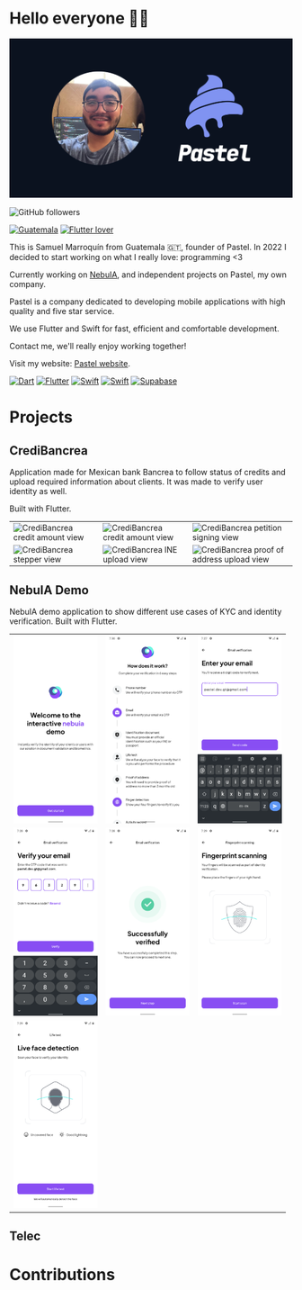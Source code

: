 # Hello everyone 🙌🏻

![Samuel Marroquín](images/pastel-cover.png)

![GitHub followers](https://img.shields.io/github/followers/pastelcode?style=social)

[![Guatemala](https://img.shields.io/badge/-Guatemala-lightgrey?color=blue&style=for-the-badge)]()
[![Flutter lover](https://img.shields.io/badge/-Flutter%20lover-red?color=d90429&style=for-the-badge)]()

This is Samuel Marroquín from Guatemala 🇬🇹, founder of Pastel. In 2022 I decided to start working on what I really love: programming <3

Currently working on [NebuIA](https://nebuia.com/), and independent projects on Pastel, my own company.

Pastel is a company dedicated to developing mobile applications with high quality and five star service.

We use Flutter and Swift for fast, efficient and comfortable development.

Contact me, we'll really enjoy working together!

Visit my website: [Pastel website](https://www.pastelcode.dev/).

[![Dart](https://img.shields.io/badge/-dart-green?color=255897&logo=dart&logoColor=white&style=for-the-badge)]()
[![Flutter](https://img.shields.io/badge/-Flutter-blue?color=7CC7F4&logo=flutter&logoColor=black&style=for-the-badge)]()
[![Swift](https://img.shields.io/badge/-swift-orange?color=EB4E38&logo=swift&logoColor=white&style=for-the-badge)]()
[![Swift](https://img.shields.io/badge/-swiftui-blue?color=2E6BF4&logo=swift&logoColor=white&style=for-the-badge)]()
[![Supabase](https://img.shields.io/badge/-supabase-black?color=5CB07F&logo=supabase&logoColor=white&style=for-the-badge)]()

# Projects

## CrediBancrea

Application made for Mexican bank Bancrea to follow status of credits and upload required information about clients. It was made to verify user identity as well.

Built with Flutter.

<table style="width: 100%">
  <tr>
    <td>
      <img src="https://is1-ssl.mzstatic.com/image/thumb/PurpleSource126/v4/8f/89/94/8f8994d0-c091-a9c2-4ab5-db3b5ce96231/58cff0ec-61e7-4822-97cd-3ed14d98f54c_02_simulacion.jpg/600x0w.webp" alt="CrediBancrea credit amount view" width="150" style="display: inline;" >
    </td>
    <td>
      <img src="https://is1-ssl.mzstatic.com/image/thumb/PurpleSource126/v4/8f/89/94/8f8994d0-c091-a9c2-4ab5-db3b5ce96231/58cff0ec-61e7-4822-97cd-3ed14d98f54c_02_simulacion.jpg/600x0w.webp" alt="CrediBancrea credit amount view" width="150" style="display: inline;" >
    </td>
    <td>
      <img src="https://is1-ssl.mzstatic.com/image/thumb/PurpleSource116/v4/6f/41/a2/6f41a20d-59e1-603e-5959-5223f4b41130/f1e81872-03a3-4110-8b52-2f71dec42fe8_15_Firma_de_peticion.jpg/600x0w.webp" alt="CrediBancrea petition signing view" width="150" style="display:inline;" >
    </td>
  </tr>
  <tr>
    <td>
      <img src="https://is1-ssl.mzstatic.com/image/thumb/PurpleSource126/v4/a4/6a/b5/a46ab5c5-db54-598a-debc-67709e00fc1f/f8e02319-31b9-40b7-beac-1190dbd43092_10_Validacion_de_informacion_y_Documentacion.jpg/600x0w.webp" alt="CrediBancrea stepper view" width="150" >
    </td>
    <td>
      <img src="https://is1-ssl.mzstatic.com/image/thumb/PurpleSource126/v4/6d/dc/27/6ddc27d8-a47f-983f-3f47-a57399d69f15/d3fac888-9dbe-4517-bc24-b7b9a6609e53_11_Identificacion_Oficial.jpg/600x0w.webp" alt="CrediBancrea INE upload view" width="150" >
    </td>
    <td>
      <img src="https://is1-ssl.mzstatic.com/image/thumb/PurpleSource126/v4/75/c7/ad/75c7adb2-15f4-a016-351c-78848312033e/6d75ddd3-acf4-4e92-a393-cba9d95fb6de_14_Solicitud_de_Credito.jpg/600x0w.webp" alt="CrediBancrea proof of address upload view" width="150" >
    </td>
  </tr>
</table>

## NebuIA Demo

NebuIA demo application to show different use cases of KYC and identity verification.
Built with Flutter.

<table style="width: 100%">
  <tr>
    <td>
      <img src="images/nebuia/splash.png" alt="NebuIA app launch screen" width="150" >
    </td>
    <td>
      <img src="images/nebuia/home.png" alt="NebuIA app home view" width="150" >
    </td>
    <td>
      <img src="images/nebuia/email_input.png" alt="NebuIA app email verification view" width="150" >
    </td>
  </tr>
  <tr>
    <td>
      <img src="images/nebuia/otp_email.png" alt="NebuIA app email OTP verification view" width="150" >
    </td>
    <td>
      <img src="images/nebuia/success.png" alt="NebuIA app success view" width="150" >
    </td>
    <td>
      <img src="images/nebuia/fingerprint_scanning.png" alt="NebuIA app fingerprint scanning view" width="150" >
    </td>
  </tr>
  <tr>
    <td>
      <img src="images/nebuia/live_face_detection.png" alt="NebuIA app live face detection view" width="150" >
    </td>
  </tr>
</table>

## Telec

# Contributions
